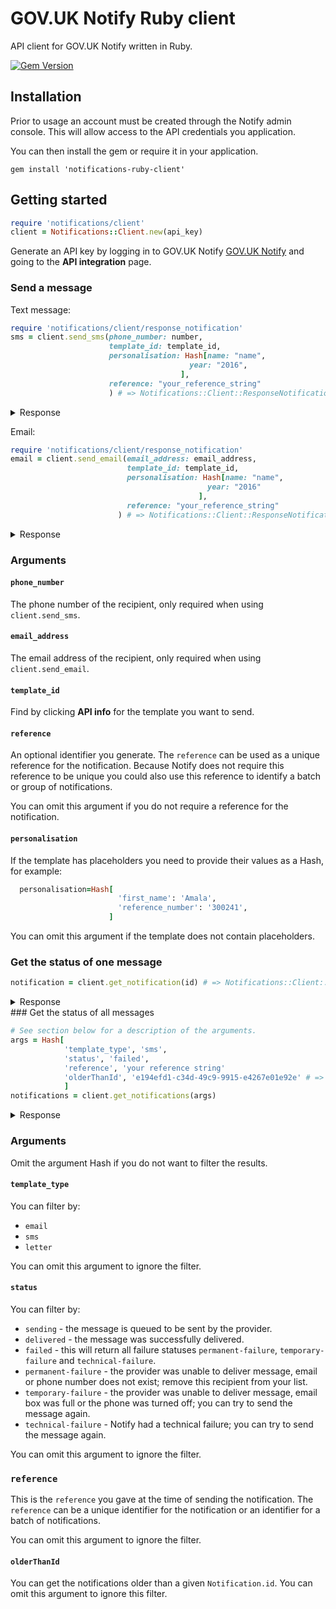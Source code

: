 # GOV.UK Notify Ruby client

API client for GOV.UK Notify written in Ruby.

[![Gem Version](https://badge.fury.io/rb/notifications-ruby-client.svg)](https://badge.fury.io/rb/notifications-ruby-client)

## Installation

Prior to usage an account must be created through the Notify admin console. This will allow access to the API credentials you application.

You can then install the gem or require it in your application.

```
gem install 'notifications-ruby-client'
```

## Getting started

```ruby
require 'notifications/client'
client = Notifications::Client.new(api_key)
```

Generate an API key by logging in to GOV.UK Notify [GOV.UK Notify](https://www.notifications.service.gov.uk) and going to the **API integration** page.

### Send a message

Text message:

```ruby
require 'notifications/client/response_notification'
sms = client.send_sms(phone_number: number,
                      template_id: template_id,
                      personalisation: Hash[name: "name",
                                        year: "2016",                      
                                      ],
                      reference: "your_reference_string"
                      ) # => Notifications::Client::ResponseNotification
```

<details>
<summary>
Response
</summary>

If the request is successful, a `Notifications::Client:ResponseNotification` is returned

```ruby
sms => Notifications::Client::ResponseNotification

sms.id         # => uuid for the notification
sms.reference  # => Reference string you supplied in the request
sms.type       # => sms
sms.status     # => status of the message "created|pending|sent|delivered|permanent-failure|temporary-failure"
content        # => Hash containing body => the message sent to the recipient, with placeholders replaced.
               #                    from_number => the sms sender number of your service found **Settings** page
template       # => Hash containing id => id of the template
               #                    version => version of the template
               #                    uri => url of the template    
uri            # => URL of the notification
```

Otherwise the client will raise a `Notifications::Client::RequestError`:
<table>
 <thead>
   <tr>
    <th>error.code</th>
    <th>error.message</th>
   </tr>
 </thead>
 <tbody>
   <tr>
    <td>
      <pre>429</pre>
    </td>
    <td>
      <pre>
      [{
          "error": "TooManyRequestsError",
          "message": "Exceeded send limits (50) for today"
      }]
      </pre>
    </td>
  </tr>
  <tr>
    <td>
      <pre>400</pre>
    </td>
    <td>
      <pre>
      [{
          "error": "BadRequestError",
          "message": "Can"t send to this recipient using a team-only API key"
      ]}
      </pre>
    </td>
  </tr>
  <tr>
    <td>
      <pre>400</pre>
    </td>
    <td>
      <pre>
      [{
          "error": "BadRequestError",
          "message": "Can"t send to this recipient when service is in trial mode
                      - see https://www.notifications.service.gov.uk/trial-mode"
      }]
      </pre>
    </td>
  </tr>
</tbody>
</table>
</details>                  


Email:

```ruby
require 'notifications/client/response_notification'
email = client.send_email(email_address: email_address,
                          template_id: template_id,
                          personalisation: Hash[name: "name",
                                            year: "2016"
                                          ],
                          reference: "your_reference_string"
                        ) # => Notifications::Client::ResponseNotification
```

<details>
<summary>
Response
</summary>

If the request is successful, a `Notifications::Client:ResponseNotification` is returned

```ruby
email => Notifications::Client::ResponseNotification

email.id         # => uuid for the notification
email.reference  # => Reference string you supplied in the request
email.type       # => email
email.status     # => status of the message "created|pending|sent|delivered|permanent-failure|temporary-failure"
email.content    # => Hash containing body => the message sent to the recipient, with placeholders replaced.
                 #                    subject => subject of the message sent to the recipient, with placeholders replaced.
                 #                    from_email => the from email of your service found **Settings** page
email.template   # => Hash containing id => id of the template
                 #                    version => version of the template
                 #                    uri => url of the template    
email.uri        # => URL of the notification
```

Otherwise the client will raise a `Notifications::Client::RequestError`:
<table>
 <thead>
   <tr>
    <th>error.code</th>
    <th>error.message</th>
   </tr>
 </thead>
 <tbody>
   <tr>
    <td>
      <pre>429</pre>
    </td>
    <td>
      <pre>
      [{
          "error": "TooManyRequestsError",
          "message": "Exceeded send limits (50) for today"
      }]
      </pre>
    </td>
  </tr>
  <tr>
    <td>
      <pre>400</pre>
    </td>
    <td>
      <pre>
      [{
          "error": "BadRequestError",
          "message": "Can"t send to this recipient using a team-only API key"
      ]}
      </pre>
    </td>
  </tr>
  <tr>
    <td>
      <pre>400</pre>
    </td>
    <td>
      <pre>
      [{
          "error": "BadRequestError",
          "message": "Can"t send to this recipient when service is in trial mode
                      - see https://www.notifications.service.gov.uk/trial-mode"
      }]
      </pre>
    </td>
  </tr>
</tbody>
</table>
</details>

### Arguments
#### `phone_number`
The phone number of the recipient, only required when using `client.send_sms`.

#### `email_address`
The email address of the recipient, only required when using `client.send_email`.

#### `template_id`
Find by clicking **API info** for the template you want to send.

#### `reference`
An optional identifier you generate. The `reference` can be used as a unique reference for the notification. Because Notify does not require this reference to be unique you could also use this reference to identify a batch or group of notifications.

You can omit this argument if you do not require a reference for the notification.

#### `personalisation`
If the template has placeholders you need to provide their values as a Hash, for example:

```ruby
  personalisation=Hash[
                        'first_name': 'Amala',
                        'reference_number': '300241',
                      ]
```

You can omit this argument if the template does not contain placeholders.

### Get the status of one message

```ruby
notification = client.get_notification(id) # => Notifications::Client::Notification
```

<details>
<summary>
Response
</summary>
If successful a `Notifications::Client::Notification is returned.

```ruby
notification.id         # => uuid for the notification
notification.to         # => recipient email address or mobile number
notification.status     # => status of the message "created|pending|sent|delivered|permanent-failure|temporary-failure"
notification.created_at # => Date time the message was created
notification.api_key    # => uuid for the api key (not the actual api key)
notification.billable_units # => units billable or nil for email
notification.subject    # => Subject of email or nil for sms
notification.body       # => Body of message
notification.job        # => job id if created by a csv or nil if message sent via api
notification.notification_type # => sms | email
notification.service    # => uuid for service
notification.sent_at    # => Date time the message is sent to the provider or nil if status = "created"
notification.sent_by    # => Name of the provider that sent the message or nil if status = "created"
notification.template   # => Hash containing template id, name, version, template type sms|email
notification.template_version # Template version number
notification.reference  # => reference of the email or nil for sms
notification.updated_at # => Date time that the notification was last updated
```
Otherwise a `Notification::Client::RequestError` is raised

<table>
<thead>
<tr>
<th>`error.code`</th>
<th>`error.message`</th>
</tr>
</thead>
<tbody>
<tr>
<td>
<pre>404</pre>
</td>
<td>
<pre>
[{
    "error": "NoResultFound",
    "message": "No result found"
}]
</pre>
</td>
</tr>
<tr>
<td>
<pre>400</pre>
</td>
<td>
<pre>
[{
    "error": "ValidationError",
    "message": "id is not a valid UUID"
}]
</pre>
</td>
</tr>
</tbody>
</table>
</details>

</details>
### Get the status of all messages

```ruby
# See section below for a description of the arguments.
args = Hash[
            'template_type', 'sms',
            'status', 'failed',
            'reference', 'your reference string'
            'olderThanId', 'e194efd1-c34d-49c9-9915-e4267e01e92e' # => Notifications::Client::Notification
            ]
notifications = client.get_notifications(args)
```
<details>
<summary>
Response
</summary>
If the request is successful a `Notifications::Client::NotificationsCollection` is returned.

```ruby
notifications.links # => Hash containing current=>"/notifications?template_type=sms&status=delivered"
next=>"/notifications?other_than=last_id_in_list&template_type=sms&status=delivered"}
notifications.collection # => [] (array of notification objects)
```
Otherwise the client will raise a `Notifications::Client::RequestError`:
<table>
<thead>
<tr>
<th>error.status_code</th>
<th>error.message</th>
</tr>
</thead>
<tbody>
<tr>
<td>
<pre>400</pre>
</td>
<td>
<pre>
[{
	'error': 'ValidationError',
    'message': 'bad status is not one of [created, sending, delivered, pending, failed, technical-failure, temporary-failure, permanent-failure]'
}]
</pre>
</td>
</tr>
<tr>
<td>
<pre>400</pre>
</td>
<td>
<pre>
[{
    "error": "ValidationError",
    "message": "Apple is not one of [sms, email, letter]"
}]
</pre>
</td>
</tr>
</tbody>
</table>
</details>

### Arguments
Omit the argument Hash if you do not want to filter the results.
#### `template_type`

You can filter by:

* `email`
* `sms`
* `letter`

You can omit this argument to ignore the filter.

#### `status`

You can filter by:

* `sending` - the message is queued to be sent by the provider.
* `delivered` - the message was successfully delivered.
* `failed` - this will return all failure statuses `permanent-failure`, `temporary-failure` and `technical-failure`.
* `permanent-failure` - the provider was unable to deliver message, email or phone number does not exist; remove this recipient from your list.
* `temporary-failure` - the provider was unable to deliver message, email box was full or the phone was turned off; you can try to send the message again.
* `technical-failure` - Notify had a technical failure; you can try to send the message again.

You can omit this argument to ignore the filter.

### `reference`

This is the `reference` you gave at the time of sending the notification. The `reference` can be a unique identifier for the notification or an identifier for a batch of notifications.

You can omit this argument to ignore the filter.


#### `olderThanId`
You can get the notifications older than a given `Notification.id`.
You can omit this argument to ignore this filter.
